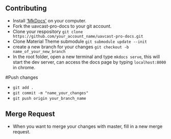 ## Contributing

* Install ['MkDocs'](https://www.mkdocs.org/#installation) on your computer.
* Fork the uavcast-pro-docs to your git account.
* Clone your respository `git clone https://github.com/your_account_name/uavcast-pro-docs.git`
* Clone Material Theme submodule `git submodule update --init`
* create a new branch for your changes `git checkout -b name_of_your_new_branch`
* In the root folder, open a new terminal and type `mkdocs serve`, this will start the dev server, can access the docs page by typing `localhost:8000` in chrome. 

#Push changes

* `git add .`
* `git commit -m "name_your_changes"`
* `git push origin your_branch_name`


## Merge Request
* When you want to merge your changes with master, fill in a new merge request.
